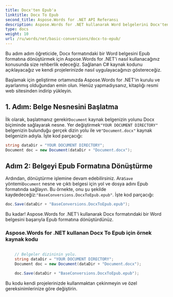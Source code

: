 ```yaml
---
title: Docx'ten Epub'a
linktitle: Docx To Epub
second_title: Aspose.Words for .NET API Referansı
description: Aspose.Words for .NET kullanarak Word belgelerini Docx'ten Epub formatına nasıl dönüştüreceğinizi öğrenin. Örnek kaynak koduyla adım adım öğretici.
type: docs
weight: 10
url: /ru/words/net/basic-conversions/docx-to-epub/
---
```


Bu adım adım öğreticide, Docx formatındaki bir Word belgesini Epub formatına dönüştürmek için Aspose.Words for .NET'i nasıl kullanacağınız konusunda size rehberlik edeceğiz. Sağlanan C# kaynak kodunu açıklayacağız ve kendi projelerinizde nasıl uygulayacağınızı göstereceğiz.

Başlamak için geliştirme ortamınızda Aspose.Words for .NET'in kurulu ve ayarlanmış olduğundan emin olun. Henüz yapmadıysanız, kitaplığı resmi web sitesinden indirip yükleyin.

## 1. Adım: Belge Nesnesini Başlatma

 İlk olarak, başlatmanız gerekir`Document` kaynak belgenizin yolunu Docx biçiminde sağlayarak nesne. Yer değiştirmek`"YOUR DOCUMENT DIRECTORY"` belgenizin bulunduğu gerçek dizin yolu ile ve`"Document.docx"` kaynak belgenizin adıyla. İşte kod parçacığı:

```csharp
string dataDir = "YOUR DOCUMENT DIRECTORY";
Document doc = new Document(dataDir + "Document.docx");
```

## Adım 2: Belgeyi Epub Formatına Dönüştürme

 Ardından, dönüştürme işlemine devam edebilirsiniz. Ara`Save` yöntemi`Document` nesne ve çıktı belgesi için yol ve dosya adını Epub formatında sağlayın. Bu örnekte, onu şu şekilde kaydedeceğiz:`"BaseConversions.DocxToEpub.epub"`. İşte kod parçacığı:

```csharp
doc.Save(dataDir + "BaseConversions.DocxToEpub.epub");
```

Bu kadar! Aspose.Words for .NET'i kullanarak Docx formatındaki bir Word belgesini başarıyla Epub formatına dönüştürdünüz.

### Aspose.Words for .NET kullanan Docx To Epub için örnek kaynak kodu

```csharp

	// Belgeler dizininin yolu.
	string dataDir = "YOUR DOCUMENT DIRECTORY";
	Document doc = new Document(dataDir + "Document.docx");

	doc.Save(dataDir + "BaseConversions.DocxToEpub.epub");

```

Bu kodu kendi projelerinizde kullanmaktan çekinmeyin ve özel gereksinimlerinize göre değiştirin.